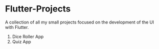 # Flutter-Projects
A collection of all my  small projects focused  on the development of the UI with Flutter.

1. Dice Roller App
2. Quiz App
